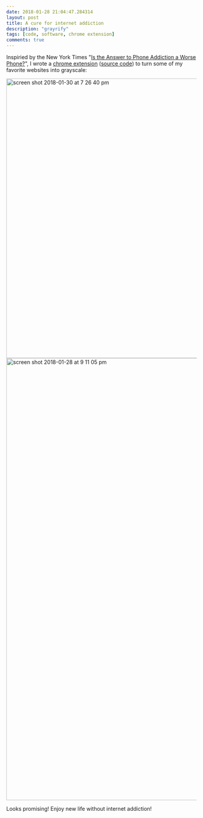 ```yaml
---
date: 2018-01-28 21:04:47.284314
layout: post
title: A cure for internet addiction
description: "grayrify"
tags: [code, software, chrome extension]
comments: true
---
```


Inspiried by the New York Times "[Is the Answer to Phone Addiction a Worse Phone?](https://www.nytimes.com/2018/01/12/technology/grayscale-phone.html)", I wrote a [chrome extension](https://chrome.google.com/webstore/detail/grayrify/ohkgcfmojbociedoljnnbopllifkfoim) ([source code](https://github.com/seanschang/Grayrify)) to turn some of my favorite websites into grayscale:

<img width="740" alt="screen shot 2018-01-30 at 7 26 40 pm" src="https://user-images.githubusercontent.com/5177427/35599619-9b0de512-05f7-11e8-8e9f-583d677c168c.png">

<img width="1170" alt="screen shot 2018-01-28 at 9 11 05 pm" src="https://user-images.githubusercontent.com/5177427/35490749-d4f5da16-046f-11e8-8afa-0cf44c9e14fb.png">

Looks promising! Enjoy new life without internet addiction!
